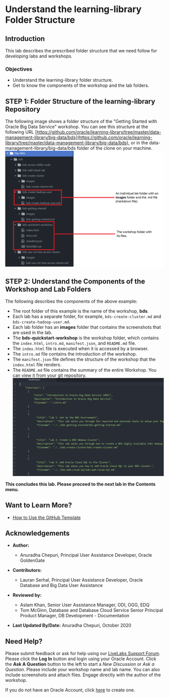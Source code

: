 # Understand the learning-library Folder Structure

## Introduction
This lab describes the prescribed folder structure that we need follow for developing labs and workshops.
### Objectives
* Understand the learning-library folder structure.
* Get to know the components of the workshop and the lab folders.

## **STEP 1:** Folder Structure of the learning-library Repository

The following image shows a folder structure of the "Getting Started with Oracle Big Data Service" workshop. You can see this structure at the following URL [https://github.com/oracle/learning-library/tree/master/data-management-library/big-data/bds](https://github.com/oracle/learning-library/tree/master/data-management-library/big-data/bds), or in the data-management-library/big-data/bds folder of the clone on your machine.
    ![](./images/temp-folder-structure-example1.png " ")

## **STEP 2:** Understand the Components of the Workshop and Lab Folders
  The following describes the components of the above example:
  * The root folder of this example is the name of the workshop, **bds**.
  * Each lab has a separate folder, for example, `bds-create-cluster.md` and `bds-create-hadoop-user.md`.
  * Each lab folder has an **images** folder that contains the screenshots that are used in the lab.
  * The **bds-quickstart-workshop** is the workshop folder, which contains the `index.html`, `intro.md`, `manifest.json`, and `README.md` file.
  * The `index.html` file is executed when it is accessed by a browser.
  * The `intro.md` file contains the introduction of the workshop.
  * The `manifest.json` file defines the structure of the workshop that the `index.html` file renders.
  * The `README.md` file contains the summary of the entire Workshop. You can view it from your git repository.
    ![](./images/temp-folder-structure-manifest-json.png " ")

**This concludes this lab. Please proceed to the next lab in the Contents menu.**

## Want to Learn More?

* [How to Use the GitHub Template](https://otube.oracle.com/media/Use+GitHub+Template/0_780dlc2i)


## Acknowledgements

* **Author:**
    * Anuradha Chepuri, Principal User Assistance Developer, Oracle GoldenGate
* **Contributors:**
    * Lauran Serhal, Principal User Assistance Developer, Oracle Database and Big Data User Assistance

* **Reviewed by:**  
    * Aslam Khan, Senior User Assistance Manager, ODI, OGG, EDQ
    * Tom McGinn, Database and Database Cloud Service Senior Principal Product Manager, DB Development - Documentation

* **Last Updated By/Date:** Anuradha Chepuri, October 2020

## Need Help?  
Please submit feedback or ask for help using our [LiveLabs Support Forum](https://community.oracle.com/tech/developers/categories/livelabsdiscussions). Please click the **Log In** button and login using your Oracle Account. Click the **Ask A Question** button to the left to start a *New Discussion* or *Ask a Question*.  Please include your workshop name and lab name.  You can also include screenshots and attach files.  Engage directly with the author of the workshop.

If you do not have an Oracle Account, click [here](https://profile.oracle.com/myprofile/account/create-account.jspx) to create one.
